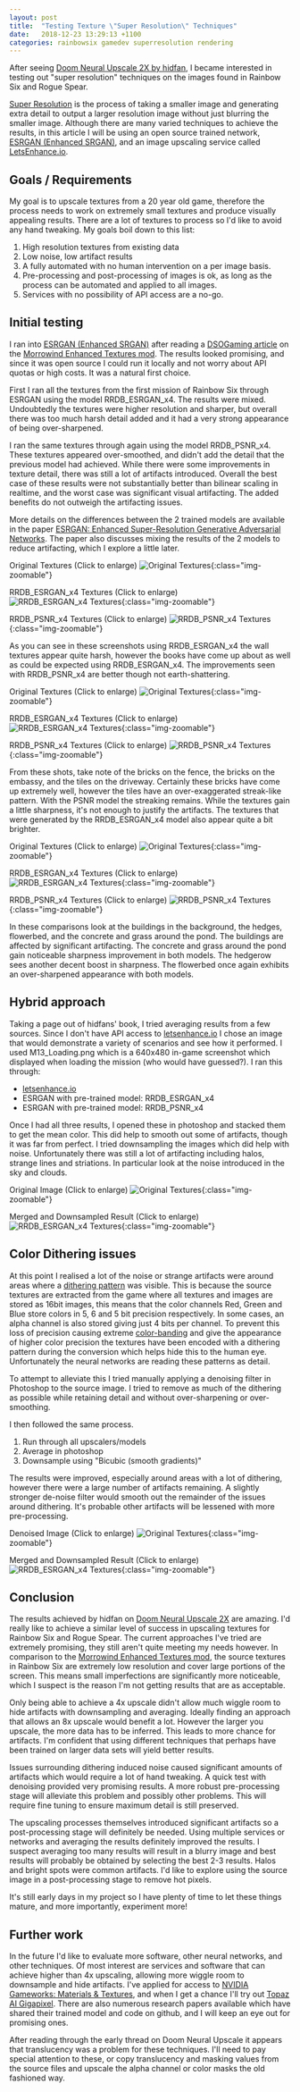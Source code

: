 ```yaml
---
layout: post
title:  "Testing Texture \"Super Resolution\" Techniques"
date:   2018-12-23 13:29:13 +1100
categories: rainbowsix gamedev superresolution rendering
---
```


After seeing [Doom Neural Upscale 2X by hidfan](https://www.doomworld.com/forum/topic/99021-v-0-95-doom-neural-upscale-2x/), I became interested in testing out "super resolution" techniques on the images found in Rainbow Six and Rogue Spear.

[Super Resolution](https://en.wikipedia.org/wiki/Super-resolution_imaging) is the process of taking a smaller image and generating extra detail to output a larger resolution image without just blurring the smaller image. Although there are many varied techniques to achieve the results, in this article I will be using an open source trained network, [ESRGAN (Enhanced SRGAN)](https://github.com/xinntao/ESRGAN), and an image upscaling service called [LetsEnhance.io](https://letsenhance.io).

<!--more-->

## Goals / Requirements

My goal is to upscale textures from a 20 year old game, therefore the process needs to work on extremely small textures and produce visually appealing results. There are a lot of textures to process so I'd like to avoid any hand tweaking. My goals boil down to this list:

1. High resolution textures from existing data
2. Low noise, low artifact results
3. A fully automated with no human intervention on a per image basis.
4. Pre-processing and post-processing of images is ok, as long as the process can be automated and applied to all images.
5. Services with no possibility of API access are a no-go.

## Initial testing

I ran into [ESRGAN (Enhanced SRGAN)](https://github.com/xinntao/ESRGAN) after reading a [DSOGaming article](https://www.dsogaming.com/news/morrowind-enhanced-textures-is-a-must-have-mod-that-upscales-texture-by-4x-with-esrgan-technique/) on the [Morrowind Enhanced Textures mod](https://www.nexusmods.com/morrowind/mods/46221?tab=files). The results looked promising, and since it was open source I could run it locally and not worry about API quotas or high costs. It was a natural first choice.

First I ran all the textures from the first mission of Rainbow Six through ESRGAN using the model RRDB_ESRGAN_x4. The results were mixed. Undoubtedly the textures were higher resolution and sharper, but overall there was too much harsh detail added and it had a very strong appearance of being over-sharpened.

I ran the same textures through again using the model RRDB_PSNR_x4. These textures appeared over-smoothed, and didn't add the detail that the previous model had achieved. While there were some improvements in texture detail, there was still a lot of artifacts introduced. Overall the best case of these results were not substantially better than bilinear scaling in realtime, and the worst case was significant visual artifacting. The added benefits do not outweigh the artifacting issues.

More details on the differences between the 2 trained models are available in the paper [ESRGAN: Enhanced Super-Resolution Generative Adversarial Networks](https://arxiv.org/abs/1809.00219). The paper also discusses mixing the results of the 2 models to reduce artifacting, which I explore a little later.

Original Textures (Click to enlarge)
![Original Textures](/assets/posts/2018-12-22-SuperResolutionTesting.md/int1_Original.jpg){:class="img-zoomable"}

RRDB_ESRGAN_x4 Textures (Click to enlarge)
![RRDB_ESRGAN_x4 Textures](/assets/posts/2018-12-22-SuperResolutionTesting.md/int1_RRDB_ESRGAN_x4.jpg){:class="img-zoomable"}

RRDB_PSNR_x4 Textures (Click to enlarge)
![RRDB_PSNR_x4 Textures](/assets/posts/2018-12-22-SuperResolutionTesting.md/int1_RRDB_PSNR_x4.jpg){:class="img-zoomable"}

As you can see in these screenshots using RRDB_ESRGAN_x4 the wall textures appear quite harsh, however the books have come up about as well as could be expected using RRDB_ESRGAN_x4. The improvements seen with RRDB_PSNR_x4 are better though not earth-shattering.

Original Textures (Click to enlarge)
![Original Textures](/assets/posts/2018-12-22-SuperResolutionTesting.md/ext1_Original.jpg){:class="img-zoomable"}

RRDB_ESRGAN_x4 Textures (Click to enlarge)
![RRDB_ESRGAN_x4 Textures](/assets/posts/2018-12-22-SuperResolutionTesting.md/ext1_RRDB_ESRGAN_x4.jpg){:class="img-zoomable"}

RRDB_PSNR_x4 Textures (Click to enlarge)
![RRDB_PSNR_x4 Textures](/assets/posts/2018-12-22-SuperResolutionTesting.md/ext1_RRDB_PSNR_x4.jpg){:class="img-zoomable"}

From these shots, take note of the bricks on the fence, the bricks on the embassy, and the tiles on the driveway. Certainly these bricks have come up extremely well, however the tiles have an over-exaggerated streak-like pattern. With the PSNR model the streaking remains. While the textures gain a little sharpness, it's not enough to justify the artifacts. The textures that were generated by the RRDB_ESRGAN_x4 model also appear quite a bit brighter.

Original Textures (Click to enlarge)
![Original Textures](/assets/posts/2018-12-22-SuperResolutionTesting.md/ext2_Original.jpg){:class="img-zoomable"}

RRDB_ESRGAN_x4 Textures (Click to enlarge)
![RRDB_ESRGAN_x4 Textures](/assets/posts/2018-12-22-SuperResolutionTesting.md/ext2_RRDB_ESRGAN_x4.jpg){:class="img-zoomable"}

RRDB_PSNR_x4 Textures (Click to enlarge)
![RRDB_PSNR_x4 Textures](/assets/posts/2018-12-22-SuperResolutionTesting.md/ext2_RRDB_PSNR_x4.jpg){:class="img-zoomable"}

In these comparisons look at the buildings in the background, the hedges, flowerbed, and the concrete and grass around the pond. The buildings are affected by significant artifacting. The concrete and grass around the pond gain noticeable sharpness improvement in both models. The hedgerow sees another decent boost in sharpness. The flowerbed once again exhibits an over-sharpened appearance with both models.

## Hybrid approach

Taking a page out of hidfans' book, I tried averaging results from a few sources. Since I don't have API access to [letsenhance.io](https://letsenhance.io) I chose an image that would demonstrate a variety of scenarios and see how it performed. I used M13_Loading.png which is a 640x480 in-game screenshot which displayed when loading the mission (who would have guessed?). I ran this through:

- [letsenhance.io](https://letsenhance.io)
- ESRGAN with pre-trained model: RRDB_ESRGAN_x4
- ESRGAN with pre-trained model: RRDB_PSNR_x4

Once I had all three results, I opened these in photoshop and stacked them to get the mean color. This did help to smooth out some of artifacts, though it was far from perfect. I tried downsampling the images which did help with noise. Unfortunately there was still a lot of artifacting including halos, strange lines and striations. In particular look at the noise introduced in the sky and clouds.

Original Image (Click to enlarge)
![Original Textures](/assets/posts/2018-12-22-SuperResolutionTesting.md/M13_loading-original.PNG){:class="img-zoomable"}

Merged and Downsampled Result (Click to enlarge)
![RRDB_ESRGAN_x4 Textures](/assets/posts/2018-12-22-SuperResolutionTesting.md/M13_loading-original-merged-downsampled.jpg){:class="img-zoomable"}

## Color Dithering issues

At this point I realised a lot of the noise or strange artifacts were around areas where a [dithering pattern](https://en.wikipedia.org/wiki/Dither) was visible. This is because the source textures are extracted from the game where all textures and images are stored as 16bit images, this means that the color channels Red, Green and Blue store colors in 5, 6 and 5 bit precision respectively. In some cases, an alpha channel is also stored giving just 4 bits per channel. To prevent this loss of precision causing extreme [color-banding](https://en.wikipedia.org/wiki/Colour_banding) and give the appearance of higher color precision the textures have been encoded with a dithering pattern during the conversion which helps hide this to the human eye. Unfortunately the neural networks are reading these patterns as detail.

To attempt to alleviate this I tried manually applying a denoising filter in Photoshop to the source image. I tried to remove as much of the dithering as possible while retaining detail and without over-sharpening or over-smoothing.

I then followed the same process.

1. Run through all upscalers/models
2. Average in photoshop
3. Downsample using "Bicubic (smooth gradients)"

The results were improved, especially around areas with a lot of dithering, however there were a large number of artifacts remaining. A slightly stronger de-noise filter would smooth out the remainder of the issues around dithering. It's probable other artifacts will be lessened with more pre-processing.

Denoised Image (Click to enlarge)
![Original Textures](/assets/posts/2018-12-22-SuperResolutionTesting.md/M13_loading-original-denoised.PNG){:class="img-zoomable"}

Merged and Downsampled Result (Click to enlarge)
![RRDB_ESRGAN_x4 Textures](/assets/posts/2018-12-22-SuperResolutionTesting.md/M13_loading-denoised-merged-downsampled.jpg){:class="img-zoomable"}

## Conclusion

The results achieved by hidfan on [Doom Neural Upscale 2X](https://www.doomworld.com/forum/topic/99021-v-0-95-doom-neural-upscale-2x/) are amazing. I'd really like to achieve a similar level of success in upscaling textures for Rainbow Six and Rogue Spear. The current approaches I've tried are extremely promising, they still aren't quite meeting my needs however. In comparison to the [Morrowind Enhanced Textures mod](https://www.nexusmods.com/morrowind/mods/46221?tab=files), the source textures in Rainbow Six are extremely low resolution and cover large portions of the screen. This means small imperfections are significantly more noticeable, which I suspect is the reason I'm not getting results that are as acceptable.

Only being able to achieve a 4x upscale didn't allow much wiggle room to hide artifacts with downsampling and averaging. Ideally finding an approach that allows an 8x upscale would benefit a lot. However the larger you upscale, the more data has to be inferred. This leads to more chance for artifacts. I'm confident that using different techniques that perhaps have been trained on larger data sets will yield better results.

Issues surrounding dithering induced noise caused significant amounts of artifacts which would require a lot of hand tweaking. A quick test with denoising provided very promising results. A more robust pre-processing stage will alleviate this problem and possibly other problems. This will require fine tuning to ensure maximum detail is still preserved.

The upscaling processes themselves introduced significant artifacts so a post-processing stage will definitely be needed. Using multiple services or networks and averaging the results definitely improved the results. I suspect averaging too many results will result in a blurry image and best results will probably be obtained by selecting the best 2-3 results. Halos and bright spots were common artifacts. I'd like to explore using the source image in a post-processing stage to remove hot pixels.

It's still early days in my project so I have plenty of time to let these things mature, and more importantly, experiment more!

## Further work

In the future I'd like to evaluate more software, other neural networks, and other techniques. Of most interest are services and software that can achieve higher than 4x upscaling, allowing more wiggle room to downsample and hide artifacts. I've applied for access to [NVIDIA Gameworks: Materials & Textures](https://developer.nvidia.com/gwmt), and when I get a chance I'll try out [Topaz AI Gigapixel](https://topazlabs.com/ai-gigapixel/). There are also numerous research papers available which have shared their trained model and code on github, and I will keep an eye out for promising ones.

After reading through the early thread on Doom Neural Upscale it appears that translucency was a problem for these techniques. I'll need to pay special attention to these, or copy translucency and masking values from the source files and upscale the alpha channel or color masks the old fashioned way.